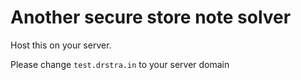 # Another secure store note solver

Host this on your server. 

Please change `test.drstra.in` to your server domain
